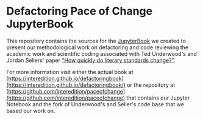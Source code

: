 # Defactoring Pace of Change JupyterBook

This repository contains the sources for the [JupyterBook](https://jupyter.org/jupyter-book/intro) we created to present our methodological work on defactoring and code reviewing the academic work and scientific coding associated with Ted Underwood's and Jordan Sellers' paper ["How quickly do literary standards change?"](http://figshare.com/articles/How_Quickly_Do_Literary_Standards_Change_/1418394).

For more information visit either the actual book at [https://interedition.github.io/defactoringbook](https://interedition.github.io/defactoringbook/) or the repository at [https://github.com/interedition/paceofchange](https://github.com/interedition/paceofchange) that contains our Jupyter Notebook and the fork of Underwood's and Seller's code base that we based our work on.
